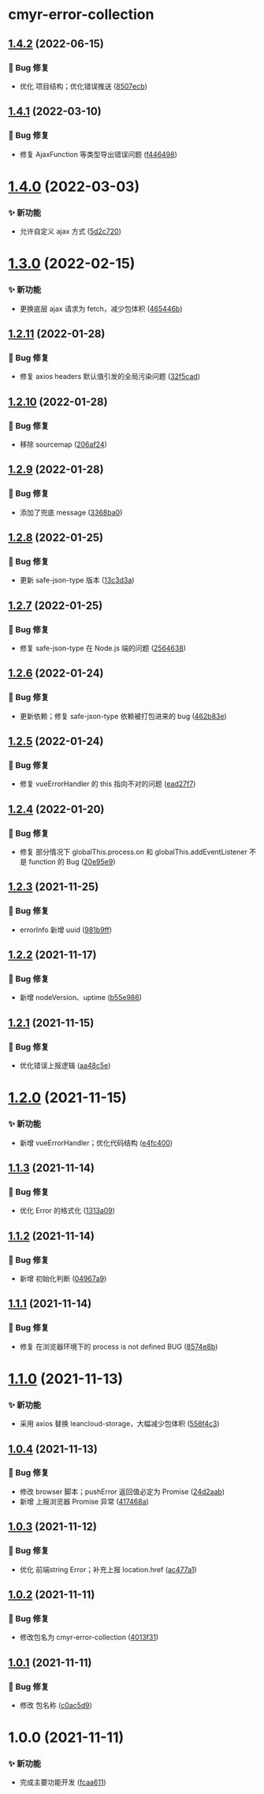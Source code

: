 # cmyr-error-collection

## [1.4.2](https://github.com/CaoMeiYouRen/cmyr-error-collection/compare/v1.4.1...v1.4.2) (2022-06-15)


### 🐛 Bug 修复

* 优化 项目结构；优化错误推送 ([8507ecb](https://github.com/CaoMeiYouRen/cmyr-error-collection/commit/8507ecb))

## [1.4.1](https://github.com/CaoMeiYouRen/cmyr-error-collection/compare/v1.4.0...v1.4.1) (2022-03-10)


### 🐛 Bug 修复

* 修复 AjaxFunction 等类型导出错误问题 ([f446498](https://github.com/CaoMeiYouRen/cmyr-error-collection/commit/f446498))

# [1.4.0](https://github.com/CaoMeiYouRen/cmyr-error-collection/compare/v1.3.0...v1.4.0) (2022-03-03)


### ✨ 新功能

* 允许自定义 ajax 方式 ([5d2c720](https://github.com/CaoMeiYouRen/cmyr-error-collection/commit/5d2c720))

# [1.3.0](https://github.com/CaoMeiYouRen/cmyr-error-collection/compare/v1.2.11...v1.3.0) (2022-02-15)


### ✨ 新功能

* 更换底层 ajax 请求为 fetch，减少包体积 ([465446b](https://github.com/CaoMeiYouRen/cmyr-error-collection/commit/465446b))

## [1.2.11](https://github.com/CaoMeiYouRen/cmyr-error-collection/compare/v1.2.10...v1.2.11) (2022-01-28)


### 🐛 Bug 修复

* 修复 axios headers 默认值引发的全局污染问题 ([32f5cad](https://github.com/CaoMeiYouRen/cmyr-error-collection/commit/32f5cad))

## [1.2.10](https://github.com/CaoMeiYouRen/cmyr-error-collection/compare/v1.2.9...v1.2.10) (2022-01-28)


### 🐛 Bug 修复

* 移除 sourcemap ([206af24](https://github.com/CaoMeiYouRen/cmyr-error-collection/commit/206af24))

## [1.2.9](https://github.com/CaoMeiYouRen/cmyr-error-collection/compare/v1.2.8...v1.2.9) (2022-01-28)


### 🐛 Bug 修复

* 添加了兜底 message ([3368ba0](https://github.com/CaoMeiYouRen/cmyr-error-collection/commit/3368ba0))

## [1.2.8](https://github.com/CaoMeiYouRen/cmyr-error-collection/compare/v1.2.7...v1.2.8) (2022-01-25)


### 🐛 Bug 修复

* 更新 safe-json-type 版本 ([13c3d3a](https://github.com/CaoMeiYouRen/cmyr-error-collection/commit/13c3d3a))

## [1.2.7](https://github.com/CaoMeiYouRen/cmyr-error-collection/compare/v1.2.6...v1.2.7) (2022-01-25)


### 🐛 Bug 修复

* 修复 safe-json-type 在 Node.js 端的问题 ([2564638](https://github.com/CaoMeiYouRen/cmyr-error-collection/commit/2564638))

## [1.2.6](https://github.com/CaoMeiYouRen/cmyr-error-collection/compare/v1.2.5...v1.2.6) (2022-01-24)


### 🐛 Bug 修复

* 更新依赖；修复 safe-json-type 依赖被打包进来的 bug ([462b83e](https://github.com/CaoMeiYouRen/cmyr-error-collection/commit/462b83e))

## [1.2.5](https://github.com/CaoMeiYouRen/cmyr-error-collection/compare/v1.2.4...v1.2.5) (2022-01-24)


### 🐛 Bug 修复

* 修复 vueErrorHandler 的 this 指向不对的问题 ([ead27f7](https://github.com/CaoMeiYouRen/cmyr-error-collection/commit/ead27f7))

## [1.2.4](https://github.com/CaoMeiYouRen/error-collection/compare/v1.2.3...v1.2.4) (2022-01-20)


### 🐛 Bug 修复

* 修复 部分情况下 globalThis.process.on 和 globalThis.addEventListener 不是 function 的 Bug ([20e95e9](https://github.com/CaoMeiYouRen/error-collection/commit/20e95e9))

## [1.2.3](https://github.com/CaoMeiYouRen/error-collection/compare/v1.2.2...v1.2.3) (2021-11-25)


### 🐛 Bug 修复

* errorInfo 新增 uuid ([981b9ff](https://github.com/CaoMeiYouRen/error-collection/commit/981b9ff))

## [1.2.2](https://github.com/CaoMeiYouRen/error-collection/compare/v1.2.1...v1.2.2) (2021-11-17)


### 🐛 Bug 修复

* 新增 nodeVersion、uptime ([b55e986](https://github.com/CaoMeiYouRen/error-collection/commit/b55e986))

## [1.2.1](https://github.com/CaoMeiYouRen/error-collection/compare/v1.2.0...v1.2.1) (2021-11-15)


### 🐛 Bug 修复

* 优化错误上报逻辑 ([aa48c5e](https://github.com/CaoMeiYouRen/error-collection/commit/aa48c5e))

# [1.2.0](https://github.com/CaoMeiYouRen/error-collection/compare/v1.1.3...v1.2.0) (2021-11-15)


### ✨ 新功能

* 新增 vueErrorHandler；优化代码结构 ([e4fc400](https://github.com/CaoMeiYouRen/error-collection/commit/e4fc400))

## [1.1.3](https://github.com/CaoMeiYouRen/error-collection/compare/v1.1.2...v1.1.3) (2021-11-14)


### 🐛 Bug 修复

* 优化 Error 的格式化 ([1313a09](https://github.com/CaoMeiYouRen/error-collection/commit/1313a09))

## [1.1.2](https://github.com/CaoMeiYouRen/error-collection/compare/v1.1.1...v1.1.2) (2021-11-14)


### 🐛 Bug 修复

* 新增 初始化判断 ([04967a9](https://github.com/CaoMeiYouRen/error-collection/commit/04967a9))

## [1.1.1](https://github.com/CaoMeiYouRen/error-collection/compare/v1.1.0...v1.1.1) (2021-11-14)


### 🐛 Bug 修复

* 修复 在浏览器环境下的 process is not defined BUG ([8574e8b](https://github.com/CaoMeiYouRen/error-collection/commit/8574e8b))

# [1.1.0](https://github.com/CaoMeiYouRen/error-collection/compare/v1.0.4...v1.1.0) (2021-11-13)


### ✨ 新功能

* 采用 axios 替换 leancloud-storage，大幅减少包体积 ([558f4c3](https://github.com/CaoMeiYouRen/error-collection/commit/558f4c3))

## [1.0.4](https://github.com/CaoMeiYouRen/error-collection/compare/v1.0.3...v1.0.4) (2021-11-13)


### 🐛 Bug 修复

* 修改 browser 脚本；pushError 返回值必定为 Promise<boolean> ([24d2aab](https://github.com/CaoMeiYouRen/error-collection/commit/24d2aab))
* 新增 上报浏览器 Promise 异常 ([417468a](https://github.com/CaoMeiYouRen/error-collection/commit/417468a))

## [1.0.3](https://github.com/CaoMeiYouRen/error-collection/compare/v1.0.2...v1.0.3) (2021-11-12)


### 🐛 Bug 修复

* 优化 前端string Error；补充上报 location.href ([ac477a1](https://github.com/CaoMeiYouRen/error-collection/commit/ac477a1))

## [1.0.2](https://github.com/CaoMeiYouRen/error-collection/compare/v1.0.1...v1.0.2) (2021-11-11)


### 🐛 Bug 修复

* 修改包名为 cmyr-error-collection ([4013f31](https://github.com/CaoMeiYouRen/error-collection/commit/4013f31))

## [1.0.1](https://github.com/CaoMeiYouRen/error-collection/compare/v1.0.0...v1.0.1) (2021-11-11)


### 🐛 Bug 修复

* 修改 包名称 ([c0ac5d9](https://github.com/CaoMeiYouRen/error-collection/commit/c0ac5d9))

# 1.0.0 (2021-11-11)


### ✨ 新功能

* 完成主要功能开发 ([fcaa611](https://github.com/CaoMeiYouRen/error-collection/commit/fcaa611))
